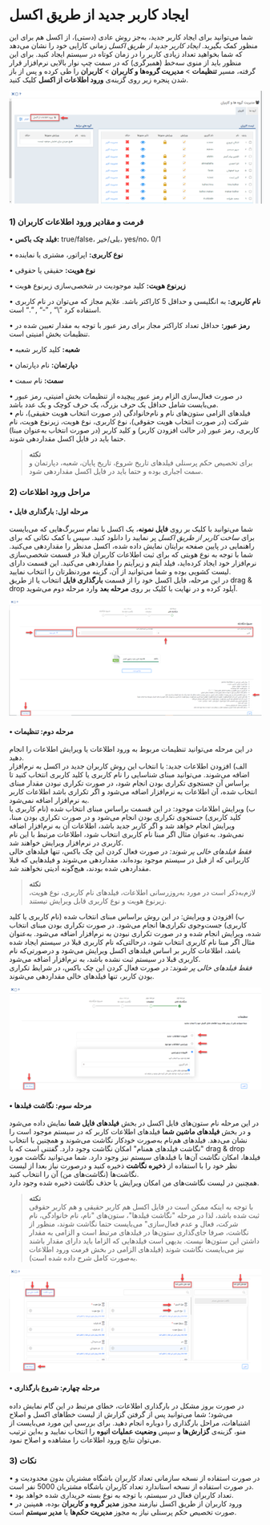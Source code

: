 # ایجاد کاربر جدید از طریق اکسل

شما می‌توانید برای ایجاد کاربر جدید، به‌جز روش عادی (دستی)، از اکسل هم برای این منظور کمک بگیرید. *ایجاد کاربر جدید از طریق اکسل* زمانی کارایی خود را نشان می‌دهد که شما بخواهید تعداد زیادی کاربر را در زمان کوتاه در سیستم ایجاد کنید. برای این منظور باید از منوی سه‌خط (همبرگری) که در سمت چپ نوار بالایی نرم‌افزار قرار گرفته، مسیر **تنظیمات** > **مدیریت گروه‌ها و کاربران** > **کاربران**  را طی کرده و پس از باز شدن پنجره زیر روی گزینه‌ی **ورود اطلاعات از اکسل** کلیک کنید.<br>

![ورود اطلاعات کاربران جدید از طریق اکسل](EnteringInformationOfNewUsersThroughExcel.png)

### 1) فرمت و مقادیر ورود اطلاعات کاربران
 
•	**فیلد چک باکس:** true/false، بلی/خیر، yes/no، 0/1

•	**نوع‌ کاربری:** اپراتور، مشتری یا نماینده 

•	**نوع هویت:** حقیقی یا حقوقی 

•	**زیرنوع هویت:** کلید موجودیت در شخصی‌سازی زیرنوع هویت

•	**نام کاربری:** به انگلیسی و حداقل 5 کاراکتر باشد. علایم مجاز که می‌توان در نام کاربری استفاده کرد ”\“ , ”-“ , ”.“ است.

•	**رمز عبور:** حداقل تعداد کاراکتر مجاز برای رمز عبور با توجه به مقدار تعیین شده در تنظیمات بخش امنیتی است.

•	**شعبه:** کلید کاربر شعبه 

•	**دپارتمان:** نام دپارتمان 

•	**سمت:** نام سمت 

•	در صورت فعال‌سازی الزام رمز عبور پیچیده از تنظیمات بخش امنیتی، رمز عبور می‌بایست شامل حداقل یک حرف بزرگ، یک حرف کوچک و یک عدد باشد.<br>
•	فیلدهای الزامی ستون‌های نام و نام‌خانوادگی (در صورت انتخاب هویت حقیقی)، نام شرکت (در صورت انتخاب هویت حقوقی)، نوع کاربری، نوع هویت، زیرنوع هویت، نام کاربری، رمز عبور (در حالت افزودن کاربر) و کلید کاربر (در صورت انتخاب به‌عنوان مبنا) حتما باید در فایل اکسل مقداردهی شوند.

> **نکته**<br>
برای تخصیص حکم پرسنلی فیلدهای تاریخ شروع، تاریخ پایان، شعبه، دپارتمان و سمت اجباری بوده و حتما باید در فایل اکسل مقداردهی شود.

### 2) مراحل ورود اطلاعات

#### • مرحله اول: بارگذاری فایل

شما می‌توانید با کلیک بر روی **فایل نمونه**، یک اکسل با تمام سربرگ‌هایی که می‌بایست برای *ساخت کاربر از طریق اکسل* پر نمایید را دانلود کنید. سپس با کمک نکاتی که برای راهنمایی در پایین صفحه برایتان نمایش داده شده، اکسل مدنظر را مقداردهی می‌کنید. شما با توجه به نوع هویتی که برای ثبت اطلاعات کاربران قبلا در قسمت شخصی‌سازی نرم‌افزار خود ایجاد کرده‌اید، فیلد آیتم و زیرآیتم را مقداردهی می‌کنید. این قسمت دارای لیست کشویی بوده و شما می‌توانید از آن، گزینه موردنظرتان را انتخاب نمایید.<br>
در این مرحله، فایل اکسل خود را از قسمت **بارگذاری فایل** انتخاب یا از طریق drag & drop آپلود کرده و در نهایت با کلیک بر روی **مرحله بعد** وارد مرحله دوم می‌شوید. 

![فیلدهای مرحله اول ایجاد کاربر از طریق اکسل](TheFieldsOfTheFirstStageOfUserCreationThroughExcel.png)

#### • مرحله دوم: تنظیمات

در این مرحله می‌توانید تنظیمات مربوط به ورود اطلاعات یا ویرایش اطلاعات را انجام دهید.<br>
  الف) افزودن اطلاعات جدید: با انتخاب این روش کاربران جدید در اکسل به نرم‌افزار اضافه می‌شوند. می‌توانید مبنای شناسایی را نام کاربری یا کلید کاربری انتخاب کنید تا براساس آن جستجوی تکراری بودن انجام شود، در صورت تکراری نبودن مقدار مبنای انتخاب شده، آن اطلاعات به نر‍‌م‌افزار اضافه می‌شود و اگر تکراری باشد اطلاعات کاربر به نرم‌افزار اضافه نمی‌شود.<br>
 ب) ویرایش اطلاعات موجود: در این قسمت براساس مبنای انتخاب شده (نام کاربری یا کلید کاربری) جستجوی تکراری بودن انجام می‌شود و در صورت تکراری بودن مبنا، ویرایش انجام خواهد شد و اگر کاربر جدید باشد، اطلاعات آن به نرم‌افزار اضافه نمی‌شود. به‌عنوان مثال اگر مبنا نام کاربری انتخاب شود، اطلاعات مرتبط با این نام کاربری در نرم‌افزار ویرایش خواهند شد.<br>
 *فقط فیلدهای خالی پر شوند:* در صورت فعال کردن این چک باکس، تنها فیلدهای خالی کاربرانی که از قبل در سیستم موجود بوده‌اند، مقداردهی می‌شوند و فیلدهایی که قبلا مقداردهی شده بودند، هیچ‌گونه ادیتی نخواهند شد.

> **نکته**<br>
 لازم‌به‌ذکر است در مورد به‌روزرسانی اطلاعات، فیلدهای نام کاربری، نوع هویت، زیرنوع هویت و نوع کاربری قابل ویرایش نیستند. <br>

 پ) افزودن و ویرایش: در این روش براساس مبنای انتخاب شده (نام کاربری یا کلید کاربری) جست‌وجوی تکراری‌ها انجام می‌شود. در صورت تکراری بودن مبنای انتخاب شده، ویرایش انجام شده و در صورت تکراری نبودن به نرم‌افزار اضافه می‌شود. به‌عنوان مثال اگر مبنا نام کاربری انتخاب شود، درحالتی‌که نام کاربری قبلا در سیستم ایجاد شده باشد، اطلاعات کاربر بر اساس فیلدهای اکسل ویرایش می‌شود و درصورتی‌که نام کاربری قبلا در سیستم ثبت نشده باشد، به نرم‌افزار اضافه می‌شود.<br>
 *فقط فیلدهای خالی پر شوند:* در صورت فعال کردن این چک باکس، در شرایط تکراری بودن کاربر، تنها فیلدهای خالی مقداردهی می‌شوند.
 
![فیلدهای مرحله دوم ایجاد کاربر از طریق اکسل](FieldsOfTheSecondStageOfUserCreationThroughExcel.png)

#### •  مرحله‌ سوم: نگاشت فیلدها

در این مرحله نام ستون‌های فایل اکسل در بخش **فیلدهای فایل شما** نمایش داده می‌شود و در بخش **فیلدهای ماشین شما** فیلدهای اطلاعات کاربر که در سیستم موجود است را نشان می‌دهد. فیلدهای هم‌نام به‌صورت خودکار نگاشت می‌شوند و همچنین با انتخاب "نگاشت فیلدهای همنام" امکان نگاشت وجود دارد. گفتنی است که با drag & drop فیلدها، امکان نگاشت آن‌ها با فیلد‌های سیستم نیز وجود دارد.  شما می‌توانید نگاشت مورد نظر خود را با استفاده از **ذخیره نگاشت** ذخیره کنید و درصورت نیاز بعدا از لیست نگاشت‌ها (نگاشت‌های من) آن را انتخاب کنید.<br>
همچنین در لیست نگاشت‌های من امکان ویرایش یا حذف نگاشت ذخیره شده وجود دارد.<br>
> **نکته**<br>
 با توجه به اینکه ممکن است در فایل اکسل هم کاربر حقیقی و هم کاربر حقوقی ثبت شده باشد، لذا در مرحله "نگاشت فیلدها"، ستون‌های "نام، نام خانوادگی، نام شرکت، فعال و عدم فعال‌سازی" می‌بایست حتما نگاشت شوند، منظور از نگاشت، صرفا جای‌گذاری ستون‌ها در فیلدهای مرتبط است و الزامی به مقدار داشتن این ستون‌ها نیست. بدیهی است فیلدهایی که الزاما باید دارای مقدار باشند نیز می‌بایست نگاشت شوند (فیلدهای الزامی در بخش فرمت ورود اطلاعات به‌صورت کامل شرح داده شده است).

![فیلدهای مرحله سوم ایجاد کاربر از طریق اکسل](TheFieldsOfTheThirdStageOfUserCreatiOnThroughExcel.png)

#### • مرحله چهارم: شروع بارگذاری

در صورت بروز مشکل در بارگذاری اطلاعات، خطای مرتبط در این گام نمایش داده می‌شود؛ شما می‌توانید پس از گرفتن گزارش از لیست خطاهای اکسل و اصلاح اشتباهات، مراحل بارگذاری را دوباره انجام دهید. برای بررسی این مورد می‌بایست از منو، گزینه‌ی **گزارش‌ها** و سپس **وضعیت عملیات انبوه** را انتخاب نمایید و به‌این ترتیب می‌توان نتایج ورود اطلاعات را مشاهده و اصلاح نمود.

### 3) نکات
 
•	در صورت استفاده از نسخه سازمانی تعداد کاربران باشگاه مشتریان بدون محدودیت و در صورت استفاده از نسخه استاندارد تعداد کاربران باشگاه مشتریان 5000 نفر است.<br>
•	تعداد کاربران فعال در سیستم، با توجه به نوع بسته خریداری شده خواهد بود.<br>
•	ورود کاربران از طریق اکسل نیازمند مجوز **مدیر گروه و کاربران** بوده، همپنین در صورت تخصیص حکم پرسنلی نیاز به مجوز **مدیریت حکم‌ها** یا **مدیر سیستم** است.
